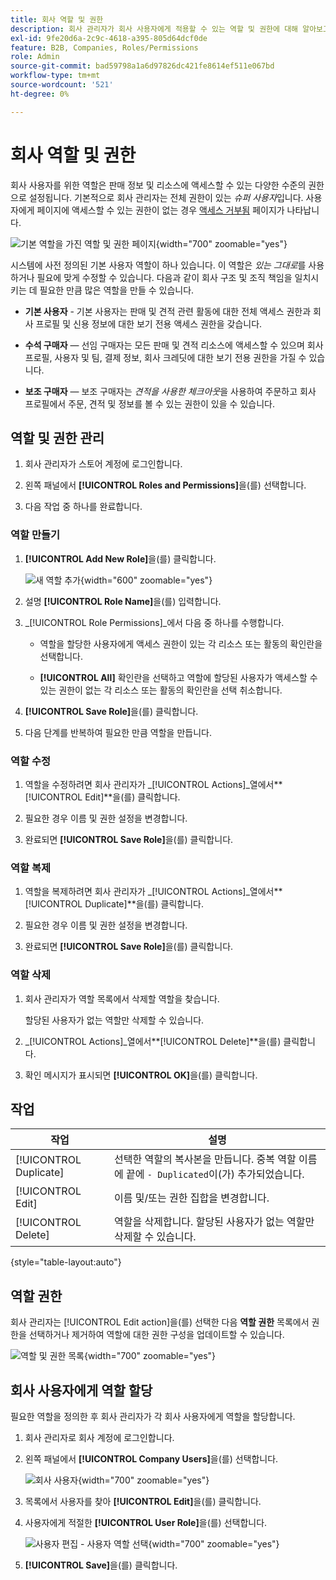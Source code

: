```yaml
---
title: 회사 역할 및 권한
description: 회사 관리자가 회사 사용자에게 적용할 수 있는 역할 및 권한에 대해 알아보고, 주문 정보 및 리소스에 대한 다양한 수준의 액세스를 허용합니다.
exl-id: 9fe20d6a-2c9c-4618-a395-805d64dcf0de
feature: B2B, Companies, Roles/Permissions
role: Admin
source-git-commit: bad59798a1a6d97826dc421fe8614ef511e067bd
workflow-type: tm+mt
source-wordcount: '521'
ht-degree: 0%

---
```


# 회사 역할 및 권한

회사 사용자를 위한 역할은 판매 정보 및 리소스에 액세스할 수 있는 다양한 수준의 권한으로 설정됩니다. 기본적으로 회사 관리자는 전체 권한이 있는 _슈퍼 사용자_&#x200B;입니다. 사용자에게 페이지에 액세스할 수 있는 권한이 없는 경우 [액세스 거부됨](../content-design/pages.md#access-denied) 페이지가 나타납니다.

![기본 역할을 가진 역할 및 권한 페이지](./assets/company-roles-permissions.png){width="700" zoomable="yes"}

시스템에 사전 정의된 기본 사용자 역할이 하나 있습니다. 이 역할은 _있는 그대로_&#x200B;를 사용하거나 필요에 맞게 수정할 수 있습니다. 다음과 같이 회사 구조 및 조직 책임을 일치시키는 데 필요한 만큼 많은 역할을 만들 수 있습니다.

- **기본 사용자** - 기본 사용자는 판매 및 견적 관련 활동에 대한 전체 액세스 권한과 회사 프로필 및 신용 정보에 대한 보기 전용 액세스 권한을 갖습니다.

- **수석 구매자** — 선임 구매자는 모든 판매 및 견적 리소스에 액세스할 수 있으며 회사 프로필, 사용자 및 팀, 결제 정보, 회사 크레딧에 대한 보기 전용 권한을 가질 수 있습니다.

- **보조 구매자** — 보조 구매자는 _견적을 사용한 체크아웃_&#x200B;을 사용하여 주문하고 회사 프로필에서 주문, 견적 및 정보를 볼 수 있는 권한이 있을 수 있습니다.

## 역할 및 권한 관리

1. 회사 관리자가 스토어 계정에 로그인합니다.

1. 왼쪽 패널에서 **[!UICONTROL Roles and Permissions]**&#x200B;을(를) 선택합니다.

1. 다음 작업 중 하나를 완료합니다.

### 역할 만들기

1. **[!UICONTROL Add New Role]**&#x200B;을(를) 클릭합니다.

   ![새 역할 추가](./assets/company-roles-permissions-add-storefront.png){width="600" zoomable="yes"}

1. 설명 **[!UICONTROL Role Name]**&#x200B;을(를) 입력합니다.

1. _[!UICONTROL Role Permissions]_에서 다음 중 하나를 수행합니다.

   - 역할을 할당한 사용자에게 액세스 권한이 있는 각 리소스 또는 활동의 확인란을 선택합니다.

   - **[!UICONTROL All]** 확인란을 선택하고 역할에 할당된 사용자가 액세스할 수 있는 권한이 없는 각 리소스 또는 활동의 확인란을 선택 취소합니다.

1. **[!UICONTROL Save Role]**&#x200B;을(를) 클릭합니다.

1. 다음 단계를 반복하여 필요한 만큼 역할을 만듭니다.

### 역할 수정

1. 역할을 수정하려면 회사 관리자가 _[!UICONTROL Actions]_열에서&#x200B;**[!UICONTROL Edit]**을(를) 클릭합니다.

1. 필요한 경우 이름 및 권한 설정을 변경합니다.

1. 완료되면 **[!UICONTROL Save Role]**&#x200B;을(를) 클릭합니다.

### 역할 복제

1. 역할을 복제하려면 회사 관리자가 _[!UICONTROL Actions]_열에서&#x200B;**[!UICONTROL Duplicate]**을(를) 클릭합니다.

1. 필요한 경우 이름 및 권한 설정을 변경합니다.

1. 완료되면 **[!UICONTROL Save Role]**&#x200B;을(를) 클릭합니다.

### 역할 삭제

1. 회사 관리자가 역할 목록에서 삭제할 역할을 찾습니다.

   할당된 사용자가 없는 역할만 삭제할 수 있습니다.

1. _[!UICONTROL Actions]_열에서&#x200B;**[!UICONTROL Delete]**을(를) 클릭합니다.

1. 확인 메시지가 표시되면 **[!UICONTROL OK]**&#x200B;을(를) 클릭합니다.

## 작업

| 작업 | 설명 |
|-----------| ----------- |
| [!UICONTROL Duplicate] | 선택한 역할의 복사본을 만듭니다. 중복 역할 이름에 끝에 `- Duplicated`이(가) 추가되었습니다. |
| [!UICONTROL Edit] | 이름 및/또는 권한 집합을 변경합니다. |
| [!UICONTROL Delete] | 역할을 삭제합니다. 할당된 사용자가 없는 역할만 삭제할 수 있습니다. |

{style="table-layout:auto"}

## 역할 권한

회사 관리자는 [!UICONTROL Edit action]을(를) 선택한 다음 **역할 권한** 목록에서 권한을 선택하거나 제거하여 역할에 대한 권한 구성을 업데이트할 수 있습니다.

![역할 및 권한 목록](./assets/role-permissions-list.png){width="700" zoomable="yes"}

## 회사 사용자에게 역할 할당

필요한 역할을 정의한 후 회사 관리자가 각 회사 사용자에게 역할을 할당합니다.

1. 회사 관리자로 회사 계정에 로그인합니다.

1. 왼쪽 패널에서 **[!UICONTROL Company Users]**&#x200B;을(를) 선택합니다.

   ![회사 사용자](./assets/company-users-list-storefront.png){width="700" zoomable="yes"}

1. 목록에서 사용자를 찾아 **[!UICONTROL Edit]**&#x200B;을(를) 클릭합니다.

1. 사용자에게 적절한 **[!UICONTROL User Role]**&#x200B;을(를) 선택합니다.

   ![사용자 편집 - 사용자 역할 선택](./assets/company-user-assign-role.png){width="700" zoomable="yes"}

1. **[!UICONTROL Save]**&#x200B;을(를) 클릭합니다.
